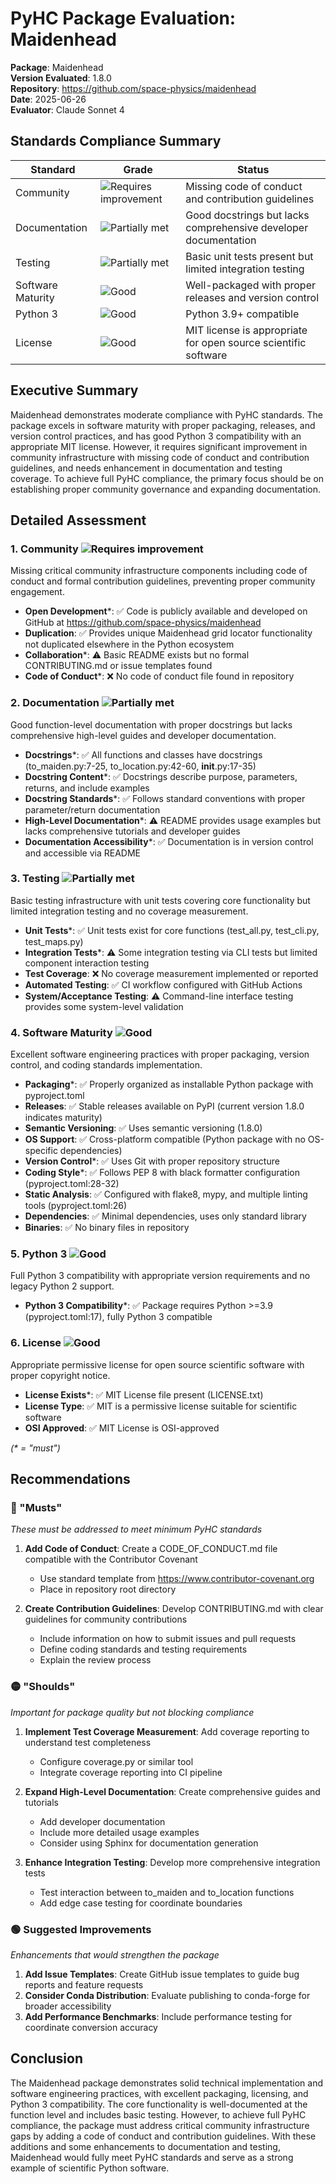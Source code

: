 # PyHC Package Evaluation: Maidenhead

**Package**: Maidenhead  
**Version Evaluated**: 1.8.0  
**Repository**: https://github.com/space-physics/maidenhead  
**Date**: 2025-06-26  
**Evaluator**: Claude Sonnet 4  

## Standards Compliance Summary

| Standard | Grade | Status |
|----------|-------|--------|
| Community | ![Requires improvement](https://img.shields.io/badge/Requires%20improvement-red.svg) | Missing code of conduct and contribution guidelines |
| Documentation | ![Partially met](https://img.shields.io/badge/Partially%20met-orange.svg) | Good docstrings but lacks comprehensive developer documentation |
| Testing | ![Partially met](https://img.shields.io/badge/Partially%20met-orange.svg) | Basic unit tests present but limited integration testing |
| Software Maturity | ![Good](https://img.shields.io/badge/Good-brightgreen.svg) | Well-packaged with proper releases and version control |
| Python 3 | ![Good](https://img.shields.io/badge/Good-brightgreen.svg) | Python 3.9+ compatible |
| License | ![Good](https://img.shields.io/badge/Good-brightgreen.svg) | MIT license is appropriate for open source scientific software |

## Executive Summary

Maidenhead demonstrates moderate compliance with PyHC standards. The package excels in software maturity with proper packaging, releases, and version control practices, and has good Python 3 compatibility with an appropriate MIT license. However, it requires significant improvement in community infrastructure with missing code of conduct and contribution guidelines, and needs enhancement in documentation and testing coverage. To achieve full PyHC compliance, the primary focus should be on establishing proper community governance and expanding documentation.

## Detailed Assessment

### 1. Community ![Requires improvement](https://img.shields.io/badge/Requires%20improvement-red.svg)

Missing critical community infrastructure components including code of conduct and formal contribution guidelines, preventing proper community engagement.

- **Open Development**\*: ✅ Code is publicly available and developed on GitHub at https://github.com/space-physics/maidenhead
- **Duplication**: ✅ Provides unique Maidenhead grid locator functionality not duplicated elsewhere in the Python ecosystem
- **Collaboration**\*: ⚠️ Basic README exists but no formal CONTRIBUTING.md or issue templates found
- **Code of Conduct**\*: ❌ No code of conduct file found in repository

### 2. Documentation ![Partially met](https://img.shields.io/badge/Partially%20met-orange.svg)

Good function-level documentation with proper docstrings but lacks comprehensive high-level guides and developer documentation.

- **Docstrings**\*: ✅ All functions and classes have docstrings (to_maiden.py:7-25, to_location.py:42-60, __init__.py:17-35)
- **Docstring Content**\*: ✅ Docstrings describe purpose, parameters, returns, and include examples
- **Docstring Standards**\*: ✅ Follows standard conventions with proper parameter/return documentation
- **High-Level Documentation**\*: ⚠️ README provides usage examples but lacks comprehensive tutorials and developer guides
- **Documentation Accessibility**\*: ✅ Documentation is in version control and accessible via README

### 3. Testing ![Partially met](https://img.shields.io/badge/Partially%20met-orange.svg)

Basic testing infrastructure with unit tests covering core functionality but limited integration testing and no coverage measurement.

- **Unit Tests**\*: ✅ Unit tests exist for core functions (test_all.py, test_cli.py, test_maps.py)
- **Integration Tests**\*: ⚠️ Some integration testing via CLI tests but limited component interaction testing
- **Test Coverage**: ❌ No coverage measurement implemented or reported
- **Automated Testing**: ✅ CI workflow configured with GitHub Actions
- **System/Acceptance Testing**: ⚠️ Command-line interface testing provides some system-level validation

### 4. Software Maturity ![Good](https://img.shields.io/badge/Good-brightgreen.svg)

Excellent software engineering practices with proper packaging, version control, and coding standards implementation.

- **Packaging**\*: ✅ Properly organized as installable Python package with pyproject.toml
- **Releases**: ✅ Stable releases available on PyPI (current version 1.8.0 indicates maturity)
- **Semantic Versioning**: ✅ Uses semantic versioning (1.8.0)
- **OS Support**: ✅ Cross-platform compatible (Python package with no OS-specific dependencies)
- **Version Control**\*: ✅ Uses Git with proper repository structure
- **Coding Style**\*: ✅ Follows PEP 8 with black formatter configuration (pyproject.toml:28-32)
- **Static Analysis**: ✅ Configured with flake8, mypy, and multiple linting tools (pyproject.toml:26)
- **Dependencies**: ✅ Minimal dependencies, uses only standard library
- **Binaries**: ✅ No binary files in repository

### 5. Python 3 ![Good](https://img.shields.io/badge/Good-brightgreen.svg)

Full Python 3 compatibility with appropriate version requirements and no legacy Python 2 support.

- **Python 3 Compatibility**\*: ✅ Package requires Python >=3.9 (pyproject.toml:17), fully Python 3 compatible

### 6. License ![Good](https://img.shields.io/badge/Good-brightgreen.svg)

Appropriate permissive license for open source scientific software with proper copyright notice.

- **License Exists**\*: ✅ MIT License file present (LICENSE.txt)
- **License Type**: ✅ MIT is a permissive license suitable for scientific software
- **OSI Approved**: ✅ MIT License is OSI-approved

*(\* = "must")*

## Recommendations

### 🔴 "Musts"
*These must be addressed to meet minimum PyHC standards*

1. **Add Code of Conduct**: Create a CODE_OF_CONDUCT.md file compatible with the Contributor Covenant
   - Use standard template from https://www.contributor-covenant.org
   - Place in repository root directory

2. **Create Contribution Guidelines**: Develop CONTRIBUTING.md with clear guidelines for community contributions
   - Include information on how to submit issues and pull requests
   - Define coding standards and testing requirements
   - Explain the review process

### 🟡 "Shoulds"
*Important for package quality but not blocking compliance*

1. **Implement Test Coverage Measurement**: Add coverage reporting to understand test completeness
   - Configure coverage.py or similar tool
   - Integrate coverage reporting into CI pipeline

2. **Expand High-Level Documentation**: Create comprehensive guides and tutorials
   - Add developer documentation
   - Include more detailed usage examples
   - Consider using Sphinx for documentation generation

3. **Enhance Integration Testing**: Develop more comprehensive integration tests
   - Test interaction between to_maiden and to_location functions
   - Add edge case testing for coordinate boundaries

### 🟢 Suggested Improvements
*Enhancements that would strengthen the package*

1. **Add Issue Templates**: Create GitHub issue templates to guide bug reports and feature requests
2. **Consider Conda Distribution**: Evaluate publishing to conda-forge for broader accessibility
3. **Add Performance Benchmarks**: Include performance testing for coordinate conversion accuracy

## Conclusion

The Maidenhead package demonstrates solid technical implementation and software engineering practices, with excellent packaging, licensing, and Python 3 compatibility. The core functionality is well-documented at the function level and includes basic testing. However, to achieve full PyHC compliance, the package must address critical community infrastructure gaps by adding a code of conduct and contribution guidelines. With these additions and some enhancements to documentation and testing, Maidenhead would fully meet PyHC standards and serve as a strong example of scientific Python software.